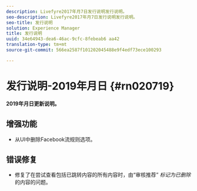```yaml
---
description: Livefyre2017年月7日发行说明发行说明。
seo-description: Livefyre2017年月7日发行说明发行说明。
seo-title: 发行说明
solution: Experience Manager
title: 发行说明
uuid: 34e64943-dea6-46ac-9cfc-8febeab6 aa42
translation-type: tm+mt
source-git-commit: 566ea2587f101202045488e9f4edf73ece100293

---
```



# 发行说明-2019年月日 {#rn020719}

**2019年月日更新说明。**

## 增强功能

* 从UI中删除Facebook流规则选项。

## 错误修复

* 修复了在尝试查看包括已跳转内容的所有内容时，由“审核推荐” *标记为已删除*的内容的问题。